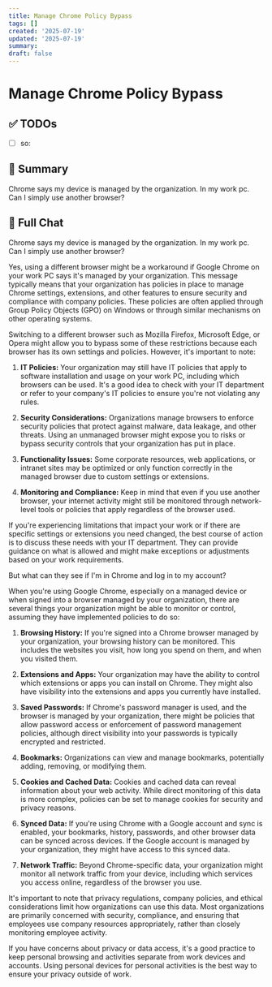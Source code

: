 ```yaml
---
title: Manage Chrome Policy Bypass
tags: []
created: '2025-07-19'
updated: '2025-07-19'
summary:
draft: false
---
```


# Manage Chrome Policy Bypass

## ✅ TODOs
- [ ] so:

## 📌 Summary
Chrome says my device is managed  by the organization. In my work pc. Can I simply use another browser?

## 🧠 Full Chat


Chrome says my device is managed  by the organization. In my work pc. Can I simply use another browser? 

Yes, using a different browser might be a workaround if Google Chrome on your work PC says it's managed by your organization. This message typically means that your organization has policies in place to manage Chrome settings, extensions, and other features to ensure security and compliance with company policies. These policies are often applied through Group Policy Objects (GPO) on Windows or through similar mechanisms on other operating systems.

Switching to a different browser such as Mozilla Firefox, Microsoft Edge, or Opera might allow you to bypass some of these restrictions because each browser has its own settings and policies. However, it's important to note:

1. **IT Policies:** Your organization may still have IT policies that apply to software installation and usage on your work PC, including which browsers can be used. It's a good idea to check with your IT department or refer to your company's IT policies to ensure you're not violating any rules.

2. **Security Considerations:** Organizations manage browsers to enforce security policies that protect against malware, data leakage, and other threats. Using an unmanaged browser might expose you to risks or bypass security controls that your organization has put in place.

3. **Functionality Issues:** Some corporate resources, web applications, or intranet sites may be optimized or only function correctly in the managed browser due to custom settings or extensions.

4. **Monitoring and Compliance:** Keep in mind that even if you use another browser, your internet activity might still be monitored through network-level tools or policies that apply regardless of the browser used.

If you're experiencing limitations that impact your work or if there are specific settings or extensions you need changed, the best course of action is to discuss these needs with your IT department. They can provide guidance on what is allowed and might make exceptions or adjustments based on your work requirements.

But what can they see if I'm in Chrome and log in to my account? 

When you're using Google Chrome, especially on a managed device or when signed into a browser managed by your organization, there are several things your organization might be able to monitor or control, assuming they have implemented policies to do so:

1. **Browsing History:** If you're signed into a Chrome browser managed by your organization, your browsing history can be monitored. This includes the websites you visit, how long you spend on them, and when you visited them.

2. **Extensions and Apps:** Your organization may have the ability to control which extensions or apps you can install on Chrome. They might also have visibility into the extensions and apps you currently have installed.

3. **Saved Passwords:** If Chrome's password manager is used, and the browser is managed by your organization, there might be policies that allow password access or enforcement of password management policies, although direct visibility into your passwords is typically encrypted and restricted.

4. **Bookmarks:** Organizations can view and manage bookmarks, potentially adding, removing, or modifying them.

5. **Cookies and Cached Data:** Cookies and cached data can reveal information about your web activity. While direct monitoring of this data is more complex, policies can be set to manage cookies for security and privacy reasons.

6. **Synced Data:** If you're using Chrome with a Google account and sync is enabled, your bookmarks, history, passwords, and other browser data can be synced across devices. If the Google account is managed by your organization, they might have access to this synced data.

7. **Network Traffic:** Beyond Chrome-specific data, your organization might monitor all network traffic from your device, including which services you access online, regardless of the browser you use.

It's important to note that privacy regulations, company policies, and ethical considerations limit how organizations can use this data. Most organizations are primarily concerned with security, compliance, and ensuring that employees use company resources appropriately, rather than closely monitoring employee activity.

If you have concerns about privacy or data access, it's a good practice to keep personal browsing and activities separate from work devices and accounts. Using personal devices for personal activities is the best way to ensure your privacy outside of work.